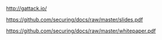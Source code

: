 http://gattack.io/

https://github.com/securing/docs/raw/master/slides.pdf

https://github.com/securing/docs/raw/master/whitepaper.pdf

